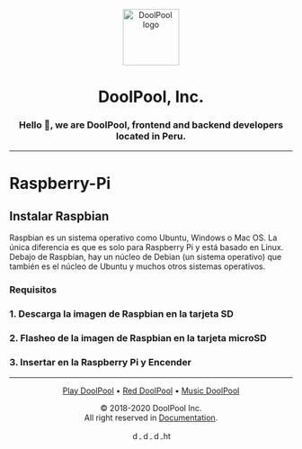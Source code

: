 <p align="center">
  <a href="https://doolpool.com" target="_blank" rel="noopener noreferrer">
    <img width="100" src="https://doolpool.github.io/DoolPool/imggg.png" alt="DoolPool logo">
  </a>
</p>
<h1 align="center">DoolPool, Inc.</h1>
<h3 align="center">Hello 👋, we are DoolPool, frontend and backend developers located in Peru.</h3>
<hr>

# Raspberry-Pi

## Instalar Raspbian

Raspbian es un sistema operativo como Ubuntu, Windows o Mac OS. La única diferencia es que es solo para Raspberry Pi y está basado en Linux. Debajo de Raspbian, hay un núcleo de Debian (un sistema operativo) que también es el núcleo de Ubuntu y muchos otros sistemas operativos.

### Requisitos

### 1. Descarga la imagen de Raspbian en la tarjeta SD

### 2. Flasheo de la imagen de Raspbian en la tarjeta microSD

### 3. Insertar en la Raspberry Pi y Encender


<hr> 

<p align="center">
   <a alt="play doolpool" href="https://doolpool.com/play">Play DoolPool</a>
 • <a alt="red doolpool" href="https://doolpool.com/red/">Red DoolPool</a>
 • <a alt="music doolpool" href="https://doolpool.com/music">Music DoolPool</a>
</p> 
<p align="center"> © 2018-2020 DoolPool Inc. <br>All right reserved in <a href="https://doolpool.com/docs/">Documentation</a>.</p>
           
<p align="center">
  <a href="https://twitter.com/dool_pool" target="blank">
    <img align="center" src="https://cdn.jsdelivr.net/npm/simple-icons@3.0.1/icons/twitter.svg" alt="dool_pool" height="15" width="15" />
  </a>
  <a href="https://fb.com/doolpool.company" target="blank">
    <img align="center" src="https://cdn.jsdelivr.net/npm/simple-icons@3.0.1/icons/facebook.svg" alt="doolpool.company" height="15" width="15" />
  </a>
  <a href="https://instagram.com/doolpool.company" target="blank">
    <img align="center" src="https://cdn.jsdelivr.net/npm/simple-icons@3.0.1/icons/instagram.svg" alt="doolpool.company" height="15" width="15" />
  </a>
  <a href="https://www.youtube.com/channel/uc1jwir5d3pgcdaxb2brdh3w" target="blank"> 
    <img align="center" src="https://cdn.jsdelivr.net/npm/simple-icons@3.0.1/icons/youtube.svg" alt="https://www.youtube.com/channel/uc1jwir5d3pgcdaxb2brdh3w" height="15" width="15" />
  </a>
</p>

<!--**DoolPool, Inc**-->
